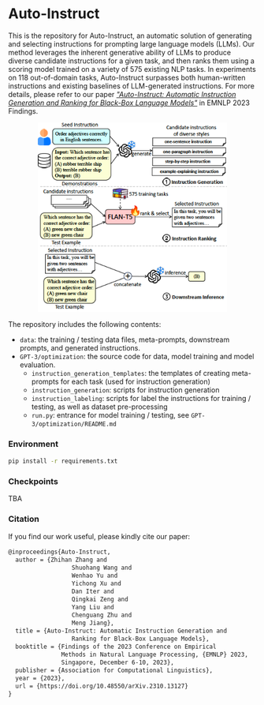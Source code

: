 # Auto-Instruct

This is the repository for Auto-Instruct, an automatic solution of generating and selecting instructions for prompting large language models (LLMs). Our method leverages the inherent generative ability of LLMs to produce diverse candidate instructions for a given task, and then ranks them using a scoring model trained on a variety of 575 existing NLP tasks. In experiments on 118 out-of-domain tasks, Auto-Instruct surpasses both human-written instructions and existing baselines of LLM-generated instructions. For more details, please refer to our paper [*"Auto-Instruct: Automatic Instruction Generation and Ranking for Black-Box Language Models"*](https://arxiv.org/pdf/2310.13127.pdf) in EMNLP 2023 Findings.

<center><img src="figures/pipeline.png" alt="Auto-Instruct Pipeline" width="384" height="384"></center>

The repository includes the following contents:

- `data`: the training / testing data files, meta-prompts, downstream prompts, and generated instructions.
- `GPT-3/optimization`: the source code for data, model training and model evaluation.
    - `instruction_generation_templates`: the templates of creating meta-prompts for each task (used for instruction generation)
    - `instruction_generation`: scripts for instruction generation
    - `instruction_labeling`: scripts for label the instructions for training / testing, as well as dataset pre-processing
    - `run.py`: entrance for model training / testing, see `GPT-3/optimization/README.md`

### Environment

```bash
pip install -r requirements.txt
```

### Checkpoints

TBA

### Citation

If you find our work useful, please kindly cite our paper:

```
@inproceedings{Auto-Instruct,
  author = {Zhihan Zhang and
                  Shuohang Wang and
                  Wenhao Yu and
                  Yichong Xu and
                  Dan Iter and
                  Qingkai Zeng and
                  Yang Liu and
                  Chenguang Zhu and
                  Meng Jiang},
  title = {Auto-Instruct: Automatic Instruction Generation and 
                  Ranking for Black-Box Language Models},
  booktitle = {Findings of the 2023 Conference on Empirical 
               Methods in Natural Language Processing, {EMNLP} 2023, 
               Singapore, December 6-10, 2023},
  publisher = {Association for Computational Linguistics},
  year = {2023},
  url = {https://doi.org/10.48550/arXiv.2310.13127}
}
```
